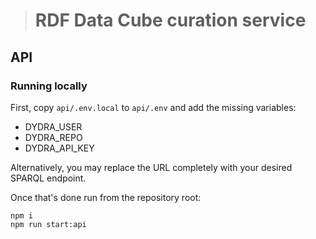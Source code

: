 > # RDF Data Cube curation service

## API

### Running locally

First, copy `api/.env.local` to `api/.env` and add the missing variables:

* DYDRA_USER
* DYDRA_REPO
* DYDRA_API_KEY

Alternatively, you may replace the URL completely with your desired SPARQL
endpoint. 

Once that's done run from the repository root:

```
npm i
npm run start:api
```
